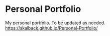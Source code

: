 # Personal Portfolio
 
My personal portfolio. To be updated as needed. 
https://skalback.github.io/Personal-Portfolio/
